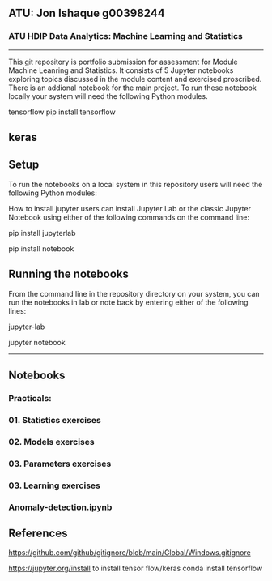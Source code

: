 ## ATU: Jon Ishaque g00398244


### ATU HDIP Data Analytics: Machine Learning and Statistics

---

This git repository is portfolio submission for assessment for Module Machine Leanring and Statistics.
It consists of 5 Jupyter notebooks exploring topics discussed in the module content and exercised proscribed. There is an addional notebook for the main project.
To run these notebook locally your system will need the following Python modules.

tensorflow pip install tensorflow

keras
---
## Setup
To run the notebooks on a local system in this repository users will need the following Python modules:

How to install jupyter
users can install Jupyter Lab or the classic Jupyter Notebook using either of the following commands on the command line:

pip install jupyterlab

pip install notebook



## Running the notebooks
From the command line in the repository directory on your system, you can run the notebooks in lab or note back by entering either of the following lines:

jupyter-lab

jupyter notebook


---
## Notebooks
### Practicals:
### 01. Statistics exercises

### 02. Models exercises

### 03. Parameters exercises

### 03. Learning exercises

### Anomaly-detection.ipynb

## References


https://github.com/github/gitignore/blob/main/Global/Windows.gitignore

https://jupyter.org/install
to install tensor flow/keras
conda install tensorflow